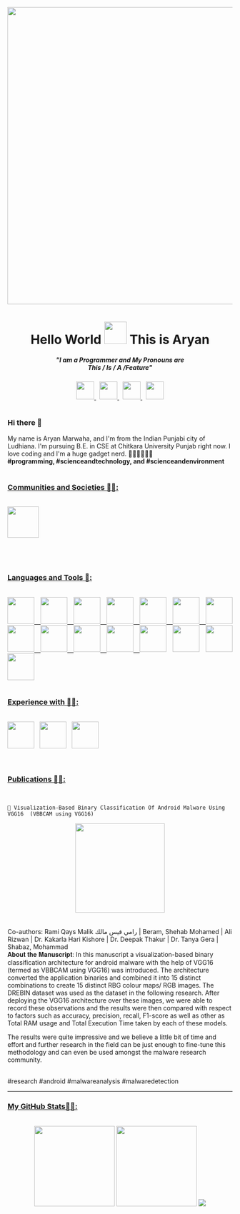 
<div align="right">
<br>
<img src="https://komarev.com/ghpvc/?username=aryanmarwaha&label=Profile+Views+👁️👁️&style=for-the-badge&color=blueviolet" alt=""/>

</div>
<div align="center">

<img src="https://user-images.githubusercontent.com/102375260/191350374-ce59b98d-556c-459b-8ac5-22c1fe18cef8.png" width="666">
<h1>
  Hello World 
<img src="https://media.giphy.com/media/gM5qFksULw54NMWyry/giphy.gif" height="50">
  This is Aryan
 </h1>
<h5>
  "I am a Programmer and My Pronouns are <br>
  This / Is / A /Feature"
</h5>

<a href="https://twitter.com/AryanMarwaha3" title="Follow me on Twitter 🦆">
  <img src="https://user-images.githubusercontent.com/102375260/191470145-3606c89a-1880-48f6-a252-ced36f263d12.png" height="40" width="40">
</a>
&nbsp

<a href="https://www.linkedin.com/in/aryan-marwaha-0029b5219" title="Connect with me on Linkedin 😇">
  <img src="https://user-images.githubusercontent.com/102375260/191470166-68746f0a-3ce4-47fa-9ca2-9e08a87fbca8.png" height="40" width="40">
</a>
&nbsp

<a href="https://github.com/aryanmarwaha/" title="Follow me on GitHub 🐱">
  <img src="https://user-images.githubusercontent.com/102375260/191470190-08cad4cf-a74d-4c54-9b12-e74468548294.png" height="40" width="40">
</a>
&nbsp

<a href="https://www.instagram.com/aryan_marwaha__/" title="Follow me on Instagram 📷">
  <img src="https://user-images.githubusercontent.com/102375260/191477706-7bbdb3d2-1b06-4418-8dcb-6bd6e6174a65.png" height="40" width="40">
</a>
</div>
<h1></h1>
<div id="header">
  <h3>Hi there 👋</h3>
My name is Aryan Marwaha, and I'm from the Indian Punjabi city of Ludhiana. I'm pursuing B.E. in CSE at Chitkara University Punjab right now. I love coding and I'm a huge gadget nerd. 👨🏻‍💻👨🏻‍💻
<br>
  <b>#programming, #scienceandtechnology, and #scienceandenvironment</b>
</div>
<br>

<h3>
  <u>Communities and Societies 💁‍♂️:</u>
</h3>
<br>
<div align="justify">
  <a href="https://github.com/open-source-chandigarh">
    <img src="https://user-images.githubusercontent.com/102375260/192134215-75609b1c-20b0-495d-840f-666412e30a94.png" height="70" width="">
  </a>

</div>
<h1></h1>
<br>

<h3>
  <u>Languages and Tools 🔧:</u>
</h3>
<br>
<div align="justify">
  <a href="https://github.com/topics/python">
    <img src="https://user-images.githubusercontent.com/102375260/192100835-977b2257-8652-421b-8ff7-2687b3fcc174.png" height="60" width="">
  </a>
  <a href="https://github.com/topics/html">
    <img src="https://user-images.githubusercontent.com/102375260/192104340-d84d4e7e-7da5-4653-8237-86583152ff6f.png" height="60" width="">
  </a>
  <a href="https://github.com/topics/html">
    <img src="https://user-images.githubusercontent.com/102375260/192104381-22e53115-221a-4e2a-a706-2a2948d1a92a.png" height="60" width="">
  </a>
  <a href="https://github.com/topics/css">
    <img src="https://user-images.githubusercontent.com/102375260/192104408-538b0e8e-77b5-4c28-be94-cb11e4431f31.png" height="60" width="">
  </a>
  <a href="https://github.com/topics/javascript">
    <img src="https://user-images.githubusercontent.com/102375260/192104432-cb535805-6e59-44dd-9643-c8e67af509b4.png" height="60" width="">
  </a>
  <a href="https://github.com/topics/jquery">
    <img src="https://user-images.githubusercontent.com/102375260/192104466-cefed872-9c71-4844-b55d-514bc07b3ea4.png" height="60" width="">
  </a>
  <a href="https://github.com/topics/bootstrap">
    <img src="https://user-images.githubusercontent.com/102375260/192104480-7fb5b4b7-ac66-4e12-8032-0ef2305c2b61.png" height="60" width="">
  </a>
  <a href="https://github.com/topics/tailwind">
    <img src="https://user-images.githubusercontent.com/102375260/192104513-a2b29fee-90be-4fb2-879a-9e283407f42f.png" height="60" width="">
  </a>
  <a href="https://github.com/topics/nextjs">
    <img src="https://user-images.githubusercontent.com/102375260/192104543-aff56d14-290a-4805-a908-71efe94e2995.png" height="60" width="">
  </a>
  <a href="https://github.com/topics/swift">
    <img src="https://user-images.githubusercontent.com/102375260/192104568-084783a2-777b-4028-9ae5-229d1001850c.png" height="60" width="">
  </a>
  <a href="https://github.com/topics/Kotlin">
    <img src="https://user-images.githubusercontent.com/102375260/192104592-cbcef5fb-8658-438a-a488-338ebcbe8484.png" height="60" width="">
  </a>
  
  
  <img src="https://user-images.githubusercontent.com/102375260/192102650-2ad983e9-2584-4fd2-addd-b1118d25af8f.png" height="60" width="">
  
  <img src="https://user-images.githubusercontent.com/102375260/192104633-845ac1da-d8de-4278-b6f2-0020c2824a81.png" height="60" width="">
  <img src="https://user-images.githubusercontent.com/102375260/192104659-ab5703e3-ff94-4bfa-9f1d-a4857bf0948a.png" height="60" width="">
  <img src="https://user-images.githubusercontent.com/102375260/192105587-3824d533-ba5b-4afe-820f-bbdbcb8c05ad.png" height="60" width="">
</div>
<br>
<h3>
  <u>Experience with 🧑‍💻:</u>
</h3>
<br>
<div align="justify">
  <img src="https://user-images.githubusercontent.com/102375260/192111502-55896683-b562-48e4-a502-f1a7e886eeeb.png" height="60" width="">&nbsp&nbsp
  <img src="https://user-images.githubusercontent.com/102375260/192111510-26b93eff-b2c6-4fd6-bbcb-77413564c1a1.png" height="60" width="">&nbsp&nbsp
  <img src="https://user-images.githubusercontent.com/102375260/192111512-9a41692a-bb42-4698-bbf7-04a25053a0fd.png" height="60" width="">
  
  
</div>
<br>
<h1></h1>
<h3>
  <u>Publications 👨‍🎓:</u>
</h3>
<br>

    🎫 Visualization-Based Binary Classification Of Android Malware Using VGG16  (VBBCAM using VGG16)
<div align="center">
  <a href="https://ietresearch.onlinelibrary.wiley.com/doi/10.1049/sfw2.12094">
    <img src="https://user-images.githubusercontent.com/102375260/225110693-86bfbe09-0643-4ae1-91e1-40822abf26fd.png" height="200" width="">
<!--     <img src="https://user-images.githubusercontent.com/102375260/225111679-5cadd64b-6369-4d63-8131-551677bfdf0e.png" height="" width="100%"> -->
    
  </a>
  <br>
</div>

<br>
<br>
Co-authors:
Rami Qays Malik رامي قيس مالك | Beram, Shehab Mohamed | Ali Rizwan | Dr. Kakarla Hari Kishore | Dr. Deepak Thakur | Dr. Tanya Gera | Shabaz, Mohammad


<br>
  𝐀𝐛𝐨𝐮𝐭 𝐭𝐡𝐞 𝐌𝐚𝐧𝐮𝐬𝐜𝐫𝐢𝐩𝐭:
  In this manuscript a visualization-based binary classification architecture for android malware with the help of VGG16 (termed as VBBCAM using VGG16) was introduced. The architecture converted the application binaries and combined it into 15 distinct combinations to create 15 distinct RBG colour maps/ RGB images. The DREBIN dataset was used as the dataset in the following research. After deploying the VGG16 architecture over these images, we were able to record these observations and the results were then compared with respect to factors such as accuracy, precision, recall, F1-score as well as other as Total RAM usage and Total Execution Time taken by each of these models.

  The results were quite impressive and we believe a little bit of time and effort and further research in the field can be just enough to fine-tune this methodology and can even be used amongst the malware research community.

<br>
#research #android #malwareanalysis #malwaredetection


<hr>
<h3>
  <u>My GitHub Stats🧑‍💻:</u>
</h3>
<br>
<div align="center">
<img src="https://streak-stats.demolab.com/?user=aryanmarwaha&theme=redical" height="180">
<img src="https://github-readme-stats.vercel.app/api/top-langs/?username=aryanmarwaha&layout=compact" height="180">
<img src="https://github-readme-stats.vercel.app/api?username=aryanmarwaha&hide=contribs,prs">
          
</div>
<!--
- 🔭 I’m currently working on ...
- 🌱 I’m currently learning ...
- 👯 I’m looking to collaborate on ...
- 🤔 I’m looking for help with ...
- 💬 Ask me about ...
- 📫 How to reach me: ...
- 😄 Pronouns: ...
- ⚡ Fun fact: ...

-->
